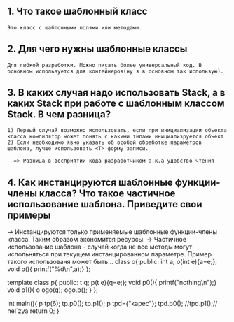 ## 1. Что такое шаблонный класс
    Это класс с шаблонными полями или методами.
    
## 2. Для чего нужны шаблонные классы
    Для гибкой разработки. Можно писать более универсальный код. В основном используется для контейнеров(ну я в основном так использую).
    
## 3. В каких случая надо использовать Stack, а в каких Stack<T> при работе с шаблонным классом Stack. В чем разница?
     
    1) Первый случай возможно использовать, если при инициализации объекта класса компилятор может понять с какими типами инициализруется объект
    2) Если необходимо явно указать об особой обработке параметров шаблона, лучше использовать <T> форму записи.
    
    --=> Разница в восприятии кода разработчиком а.к.а удобство чтения
    
    
## 4. Как инстанцируются шаблонные функции-члены класса? Что такое частичное использование шаблона. Приведите свои примеры
->  Инстанцируются только применяемые  шаблонные функции-члены класса. Таким образом экономится ресурсы. 
->  Частичное использование шаблона - случай когда не все методы могут испольняться при текущем инстанцированном параметре.
    Пример такого использованя может быть...
    class o{
public:
    int a;
    o(int e){a=e;};
    void p(){ printf("%d\n",a);}
};

template <class t>
class p{
public:
    t q;
    p(t e){q=e;};
    void p0(){ printf("nothing\n");}
    void p1(){
        o ogo(q);
        ogo.p();
    }
};

int main(){
    p tp(6);
    tp.p0();
    tp.p1();
    p tpd={"kapec"};
    tpd.p0();
    //tpd.p1();// nel`zya
    return 0;
}
